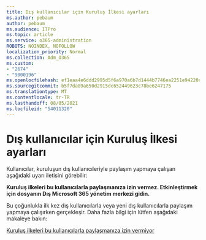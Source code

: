 ```yaml
---
title: Dış kullanıcılar için Kuruluş İlkesi ayarları
ms.author: pebaum
author: pebaum
ms.audience: ITPro
ms.topic: article
ms.service: o365-administration
ROBOTS: NOINDEX, NOFOLLOW
localization_priority: Normal
ms.collection: Adm_O365
ms.custom:
- "2674"
- "9000196"
ms.openlocfilehash: ef1eaa4e6ddd2995d5f6a970a6b7d1444b7746ea2251e94220c857b10da41d0d
ms.sourcegitcommit: b5f7da89a650d2915dc652449623c78be6247175
ms.translationtype: MT
ms.contentlocale: tr-TR
ms.lasthandoff: 08/05/2021
ms.locfileid: "54011320"
---
```

# <a name="organization-policy-settings-for-external-users"></a>Dış kullanıcılar için Kuruluş İlkesi ayarları

Kullanıcılar, kuruluşun dış kullanıcıleriyle paylaşım yapmaya çalışan aşağıdaki uyarı iletisini görebilir: 

   **Kuruluş ilkeleri bu kullanıcılarla paylaşmanıza izin vermez. Etkinleştirmek için dosyanın Dış Microsoft 365 yönetim merkezi gidin.** 

Bu çoğunlukla ilk kez dış kullanıcılarla veya yeni dış kullanıcılarla paylaşım yapmaya çalışırken gerçekleşir. Daha fazla bilgi için lütfen aşağıdaki makaleye bakın:

[Kuruluş ilkeleri bu kullanıcılarla paylaşmanıza izin vermiyor](https://docs.microsoft.com/sharepoint/support/administration/organization-policies-do-not-allow-you-to-share-with-users-error)






